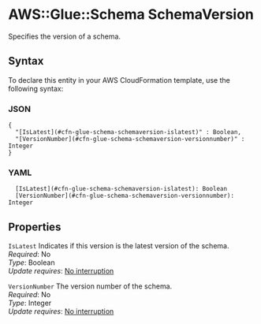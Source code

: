 # AWS::Glue::Schema SchemaVersion<a name="aws-properties-glue-schema-schemaversion"></a>

Specifies the version of a schema\.

## Syntax<a name="aws-properties-glue-schema-schemaversion-syntax"></a>

To declare this entity in your AWS CloudFormation template, use the following syntax:

### JSON<a name="aws-properties-glue-schema-schemaversion-syntax.json"></a>

```
{
  "[IsLatest](#cfn-glue-schema-schemaversion-islatest)" : Boolean,
  "[VersionNumber](#cfn-glue-schema-schemaversion-versionnumber)" : Integer
}
```

### YAML<a name="aws-properties-glue-schema-schemaversion-syntax.yaml"></a>

```
  [IsLatest](#cfn-glue-schema-schemaversion-islatest): Boolean
  [VersionNumber](#cfn-glue-schema-schemaversion-versionnumber): Integer
```

## Properties<a name="aws-properties-glue-schema-schemaversion-properties"></a>

`IsLatest`  <a name="cfn-glue-schema-schemaversion-islatest"></a>
Indicates if this version is the latest version of the schema\.  
*Required*: No  
*Type*: Boolean  
*Update requires*: [No interruption](https://docs.aws.amazon.com/AWSCloudFormation/latest/UserGuide/using-cfn-updating-stacks-update-behaviors.html#update-no-interrupt)

`VersionNumber`  <a name="cfn-glue-schema-schemaversion-versionnumber"></a>
The version number of the schema\.  
*Required*: No  
*Type*: Integer  
*Update requires*: [No interruption](https://docs.aws.amazon.com/AWSCloudFormation/latest/UserGuide/using-cfn-updating-stacks-update-behaviors.html#update-no-interrupt)
